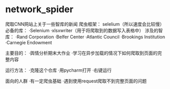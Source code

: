 # network_spider
爬取CNN网站上关于一些智库的新闻
爬虫框架： selelium（所以速度会比较慢）
必备的库：
    ·Selenium
    ·xlsxwriter（用于将爬取到的数据写入表格中）
涉及的智库：
    ·Rand Corporation
    ·Belfer Center
    ·Atlantic Council
    ·Brookings Institution
    ·Carnegie Endowment
    
主要目的：
  ·舆情分析期末大作业
  ·学习在异步加载的情况下如何爬取到页面的完整内容
  
运行方法：
    ·克隆这个仓库
    ·用pycharm打开
    ·右键运行
    
面向的人群
    ·有一定爬虫基础
    ·遇到使用request爬取不到完整页面的问题
